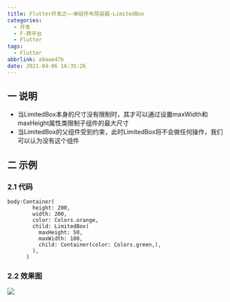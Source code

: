 ```yaml
---
title: Flutter开发之——单组件布局容器-LimitedBox
categories:
  - 开发
  - F-跨平台
  - Flutter
tags:
  - Flutter
abbrlink: a9aae47b
date: 2021-04-06 16:35:26
---
```

## 一 说明

* 当LimitedBox本身的尺寸没有限制时，其才可以通过设置maxWidth和maxHeight属性类限制子组件的最大尺寸
* 当LimitedBox的父组件受到约束，此时LimitedBox将不会做任何操作，我们可以认为没有这个组件

<!--more-->

## 二 示例

### 2.1 代码

```
body:Container(
        height: 200,
        width: 200,
        color: Colors.orange,
        child: LimitedBox(
          maxHeight: 50,
          maxWidth: 100,
          child: Container(color: Colors.green,),
        ),
      )
```

### 2.2 效果图
![][1]


[1]:https://jsd.onmicrosoft.cn/gh/PGzxc/CDN/blog-flutter/flutter-limited-box-sample.png